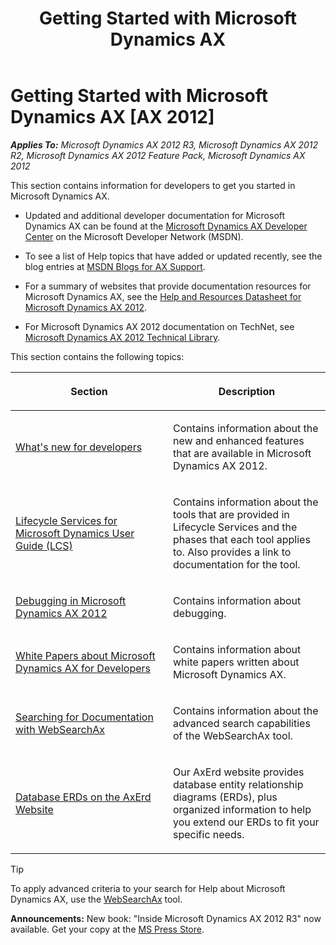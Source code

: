 ﻿---
title: Getting Started with Microsoft Dynamics AX
TOCTitle: Getting Started
ms:assetid: f156b8a9-16cc-4ce8-8d3a-56e041f8a9b7
ms:mtpsurl: https://msdn.microsoft.com/en-us/library/Aa886351(v=AX.60)
ms:contentKeyID: 35253346
ms.date: 05/18/2015
mtps_version: v=AX.60
---

# Getting Started with Microsoft Dynamics AX [AX 2012]


_**Applies To:** Microsoft Dynamics AX 2012 R3, Microsoft Dynamics AX 2012 R2, Microsoft Dynamics AX 2012 Feature Pack, Microsoft Dynamics AX 2012_

This section contains information for developers to get you started in Microsoft Dynamics AX.

  - Updated and additional developer documentation for Microsoft Dynamics AX can be found at the [Microsoft Dynamics AX Developer Center](http://go.microsoft.com/fwlink/?linkid=110356) on the Microsoft Developer Network (MSDN).

  - To see a list of Help topics that have added or updated recently, see the blog entries at [MSDN Blogs for AX Support](http://blogs.msdn.com/b/axsupport/archive/tags/content/).

  - For a summary of websites that provide documentation resources for Microsoft Dynamics AX, see the [Help and Resources Datasheet for Microsoft Dynamics AX 2012](http://go.microsoft.com/fwlink/?linkid=246439).

  - For Microsoft Dynamics AX 2012 documentation on TechNet, see [Microsoft Dynamics AX 2012 Technical Library](http://technet.microsoft.com/en-us/library/gg852966.aspx).

This section contains the following topics:

<table>
<colgroup>
<col style="width: 50%" />
<col style="width: 50%" />
</colgroup>
<thead>
<tr class="header">
<th><p>Section</p></th>
<th><p>Description</p></th>
</tr>
</thead>
<tbody>
<tr class="odd">
<td><p><a href="https://msdn.microsoft.com/en-us/library/dn527218(v=ax.60)">What's new for developers</a></p></td>
<td><p>Contains information about the new and enhanced features that are available in Microsoft Dynamics AX 2012.</p></td>
</tr>
<tr class="even">
<td><p><a href="lifecycle-services-for-microsoft-dynamics-user-guide-lcs.md">Lifecycle Services for Microsoft Dynamics User Guide (LCS)</a></p></td>
<td><p>Contains information about the tools that are provided in Lifecycle Services and the phases that each tool applies to. Also provides a link to documentation for the tool.</p></td>
</tr>
<tr class="odd">
<td><p><a href="debugging-in-microsoft-dynamics-ax-2012.md">Debugging in Microsoft Dynamics AX 2012</a></p></td>
<td><p>Contains information about debugging.</p></td>
</tr>
<tr class="even">
<td><p><a href="white-papers-about-microsoft-dynamics-ax-for-developers.md">White Papers about Microsoft Dynamics AX for Developers</a></p></td>
<td><p>Contains information about white papers written about Microsoft Dynamics AX.</p></td>
</tr>
<tr class="odd">
<td><p><a href="searching-for-documentation-with-websearchax.md">Searching for Documentation with WebSearchAx</a></p></td>
<td><p>Contains information about the advanced search capabilities of the WebSearchAx tool.</p></td>
</tr>
<tr class="even">
<td><p><a href="database-erds-on-the-axerd-website.md">Database ERDs on the AxErd Website</a></p></td>
<td><p>Our AxErd website provides database entity relationship diagrams (ERDs), plus organized information to help you extend our ERDs to fit your specific needs.</p></td>
</tr>
</tbody>
</table>



> [!TIP]
> <P>To apply advanced criteria to your search for Help about Microsoft Dynamics AX, use the <A href="http://go.microsoft.com/fwlink/?linkid=247587&amp;xver=ax060">WebSearchAx</A> tool.</P>


  
**Announcements:** New book: "Inside Microsoft Dynamics AX 2012 R3" now available. Get your copy at the [MS Press Store](https://www.microsoftpressstore.com/store/inside-microsoft-dynamics-ax-2012-r3-9780735685109).

